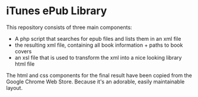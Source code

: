 iTunes ePub Library
===================

This repository consists of three main components:

- A php script that searches for epub files and lists them in an xml file
- the resulting xml file, containing all book information + paths to book covers
- an xsl file that is used to transform the xml into a nice looking library html file


The html and css components for the final result have been copied from the Google Chrome Web Store. Because it's an adorable, easily maintainable layout.